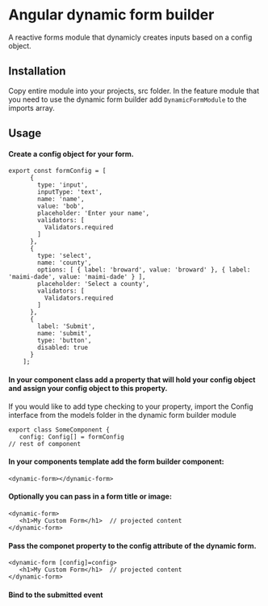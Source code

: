 # Angular dynamic form builder
A reactive forms module that dynamicly creates inputs based on a config object.

## Installation
Copy entire module into your projects, src folder. In the feature module that 
you need to use the dynamic form builder add ```DynamicFormModule```
to the imports array.

## Usage

#### Create a config object for your form.
```
export const formConfig = [
      {
        type: 'input',
        inputType: 'text',
        name: 'name',
        value: 'bob',
        placeholder: 'Enter your name',
        validators: [
          Validators.required
        ]
      },
      {
        type: 'select',
        name: 'county',
        options: [ { label: 'broward', value: 'broward' }, { label: 'maimi-dade', value: 'maimi-dade' } ],
        placeholder: 'Select a county',
        validators: [
          Validators.required
        ]
      },
      {
        label: 'Submit',
        name: 'submit',
        type: 'button',
        disabled: true
      }
    ];
```

#### In your component class add a property that will hold your config object and assign your config object to this property.
If you would like to add type checking to your property, import the Config interface from the models folder in the dynamic form builder module
```
export class SomeComponent {
   config: Config[] = formConfig
// rest of component
```

#### In your components template add the form builder component:
```<dynamic-form></dynamic-form>```

#### Optionally you can pass in a form title or image:
```
<dynamic-form>
   <h1>My Custom Form</h1>  // projected content
</dynamic-form>
```

#### Pass the componet property to the config attribute of the dynamic form.
```
<dynamic-form [config]=config>
   <h1>My Custom Form</h1>  // projected content
</dynamic-form>
```

#### Bind to the submitted event


